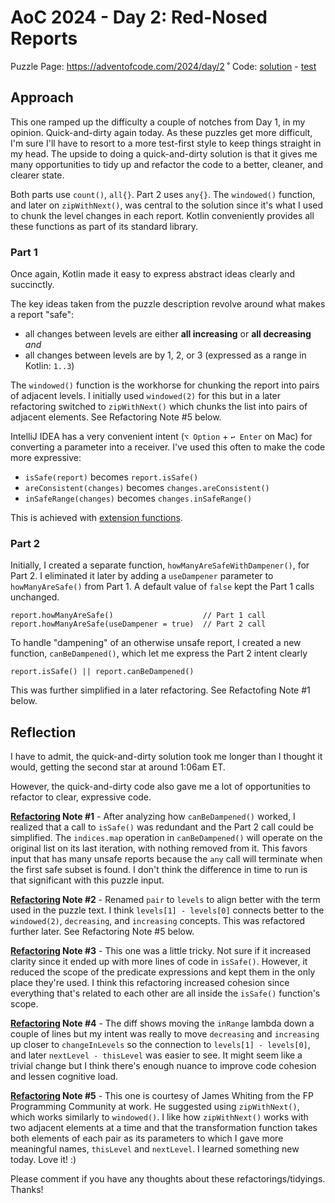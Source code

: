 # AoC 2024 - Day 2: Red-Nosed Reports

Puzzle Page: https://adventofcode.com/2024/day/2
˚
Code: [solution](Day02.kt) - [test](../../../../../../test/kotlin/lacar/junilu/aoc2024/day02/Day02Test.kt)

## Approach

This one ramped up the difficulty a couple of notches from Day 1, in my opinion. Quick-and-dirty again today. As these puzzles get more difficult, I'm sure I'll have to resort to a more test-first style to keep things straight in my head. The upside to doing a quick-and-dirty solution is that it gives me many opportunities to tidy up and refactor the code to a better, cleaner, and clearer state.

Both parts use `count()`, `all{}`. Part 2 uses `any{}`. The `windowed()` function, and later on `zipWithNext()`, was central to the solution since it's what I used to chunk the level changes in each report. Kotlin conveniently provides all these functions as part of its standard library.

### Part 1

Once again, Kotlin made it easy to express abstract ideas clearly and succinctly.

The key ideas taken from the puzzle description revolve around what makes a report "safe":
- all changes between levels are either **all increasing** or **all decreasing** _and_
- all changes between levels are by 1, 2, or 3 (expressed as a range in Kotlin: `1..3`)

The `windowed()` function is the workhorse for chunking the report into pairs of adjacent levels. I initially used `windowed(2)` for this but in a later refactoring switched to `zipWithNext()` which chunks the list into pairs of adjacent elements. See Refactoring Note #5 below.

IntelliJ IDEA has a very convenient intent (`⌥ Option` + `↩ Enter` on Mac) for converting a parameter into a receiver. I've used this often to make the code more expressive:

* `isSafe(report)` becomes `report.isSafe()`
* `areConsistent(changes)` becomes `changes.areConsistent()`
* `inSafeRange(changes)` becomes `changes.inSafeRange()`

This is achieved with [extension functions](https://kotlinlang.org/docs/extensions.html).

### Part 2

Initially, I created a separate function, `howManyAreSafeWithDampener()`, for Part 2. I eliminated it later by adding 
a `useDampener` parameter to `howManyAreSafe()` from Part 1. A default value of `false` kept the Part 1 calls unchanged.
 
    report.howManyAreSafe()                    // Part 1 call
    report.howManyAreSafe(useDampener = true)  // Part 2 call 

To handle "dampening" of an otherwise unsafe report, I created a new function, `canBeDampened()`, which let me express the Part 2 intent clearly

    report.isSafe() || report.canBeDampened()

This was further simplified in a later refactoring. See Refactofing Note #1 below.

## Reflection

I have to admit, the quick-and-dirty solution took me longer than I thought it would, getting the second star at around 1:06am ET.

However, the quick-and-dirty code also gave me a lot of opportunities to refactor to clear, expressive code. 

**[Refactoring](https://github.com/jlacar/aoc-in-kotlin-all/commit/23c254f935139ccddced9f022d7a54c3b0b99ebd) Note #1** - After analyzing how `canBeDampened()` worked, I realized that a call to `isSafe()` was redundant and the Part 2 call could be simplified. The `indices.map` operation in `canBeDampened()` will operate on the original list on its last iteration, with nothing removed from it. This favors input that has many unsafe reports because the `any` call will terminate when the first safe subset is found. I don't think the difference in time to run is that significant with this puzzle input.

**[Refactoring](https://github.com/jlacar/aoc-in-kotlin-all/commit/73a52a51d13aade522098186968169ae185a76af) Note #2** - Renamed `pair` to `levels` to align better with the term used in the puzzle text. I think `levels[1] - levels[0]` connects better to the `windowed(2)`, `decreasing`, and `increasing` concepts. This was refactored further later. See Refactoring Note #5 below.

**[Refactoring](https://github.com/jlacar/aoc-in-kotlin-all/commit/eed5fb34899a527fea672132051577808487cc5f) Note #3** - This one was a little tricky. Not sure if it increased clarity since it ended up with more lines of code in `isSafe()`. However, it reduced the scope of the predicate expressions and kept them in the only place they're used. I think this refactoring increased cohesion since everything that's related to each other are all inside the `isSafe()` function's scope. 

**[Refactoring](https://github.com/jlacar/aoc-in-kotlin-all/commit/45314991a52f19f3d1d432778499033d0720f483) Note #4** - The diff shows moving the `inRange` lambda down a couple of lines but my intent was really to move `decreasing` and `increasing` up closer to `changeInLevels` so the connection to `levels[1] - levels[0]`, and later `nextLevel - thisLevel` was easier to see. It might seem like a trivial change but I think there's enough nuance to improve code cohesion and lessen cognitive load.

**[Refactoring](https://github.com/jlacar/aoc-in-kotlin-all/commit/900d476740de567b3d67c850b6480429aa19a23d) Note #5** - This one is courtesy of James Whiting from the FP Programming Community at work. He suggested using `zipWithNext()`, which works similarly to `windowed()`. I like how `zipWithNext()` works with two adjacent elements at a time and that the transformation function takes both elements of each pair as its parameters to which I gave more meaningful names, `thisLevel` and `nextLevel`. I learned something new today. Love it! :)

Please comment if you have any thoughts about these refactorings/tidyings. Thanks!